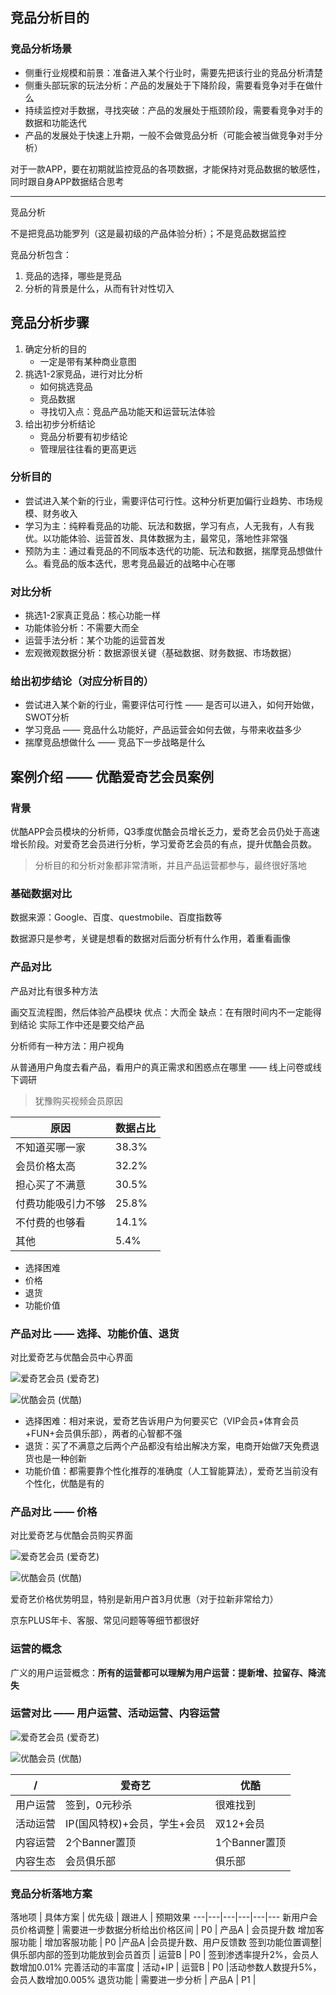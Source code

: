 ## 竞品分析目的
### 竞品分析场景
- 侧重行业规模和前景：准备进入某个行业时，需要先把该行业的竞品分析清楚
- 侧重头部玩家的玩法分析：产品的发展处于下降阶段，需要看竞争对手在做什么
- 持续监控对手数据，寻找突破：产品的发展处于瓶颈阶段，需要看竞争对手的数据和功能迭代
- 产品的发展处于快速上升期，一般不会做竞品分析（可能会被当做竞争对手分析）

对于一款APP，要在初期就监控竞品的各项数据，才能保持对竞品数据的敏感性，同时跟自身APP数据结合思考

---
竞品分析


不是把竞品功能罗列（这是最初级的产品体验分析）；不是竞品数据监控

竞品分析包含：
1. 竞品的选择，哪些是竞品
2. 分析的背景是什么，从而有针对性切入


## 竞品分析步骤
1. 确定分析的目的
    - 一定是带有某种商业意图
2. 挑选1-2家竞品，进行对比分析
    - 如何挑选竞品
    - 竞品数据
    - 寻找切入点：竞品产品功能天和运营玩法体验
3. 给出初步分析结论
    - 竞品分析要有初步结论
    - 管理层往往看的更高更远

### 分析目的
- 尝试进入某个新的行业，需要评估可行性。这种分析更加偏行业趋势、市场规模、财务收入
- 学习为主：纯粹看竞品的功能、玩法和数据，学习有点，人无我有，人有我优。以功能体验、运营首发、具体数据为主，最常见，落地性非常强
- 预防为主：通过看竞品的不同版本迭代的功能、玩法和数据，揣摩竞品想做什么。看竞品的版本迭代，思考竞品最近的战略中心在哪

### 对比分析
- 挑选1-2家真正竞品：核心功能一样
- 功能体验分析：不需要大而全
- 运营手法分析：某个功能的运营首发
- 宏观微观数据分析：数据源很关键（基础数据、财务数据、市场数据）

### 给出初步结论（对应分析目的）
- 尝试进入某个新的行业，需要评估可行性 —— 是否可以进入，如何开始做，SWOT分析
- 学习竞品 —— 竞品什么功能好，产品运营会如何去做，与带来收益多少
- 揣摩竞品想做什么 —— 竞品下一步战略是什么

## 案例介绍 —— 优酷爱奇艺会员案例
### 背景
优酷APP会员模块的分析师，Q3季度优酷会员增长乏力，爱奇艺会员仍处于高速增长阶段。对爱奇艺会员进行分析，学习爱奇艺会员的有点，提升优酷会员数。

> 分析目的和分析对象都非常清晰，并且产品运营都参与，最终很好落地

### 基础数据对比
数据来源：Google、百度、questmobile、百度指数等

数据源只是参考，关键是想看的数据对后面分析有什么作用，着重看画像

### 产品对比
产品对比有很多种方法

画交互流程图，然后体验产品模块
优点：大而全
缺点：在有限时间内不一定能得到结论
实际工作中还是要交给产品

分析师有一种方法：用户视角

从普通用户角度去看产品，看用户的真正需求和困惑点在哪里 —— 线上问卷或线下调研

> 犹豫购买视频会员原因 

原因 | 数据占比
---|---
不知道买哪一家| 38.3%
会员价格太高 | 32.2%
担心买了不满意 | 30.5%
付费功能吸引力不够 | 25.8%
不付费的也够看 | 14.1%
其他 | 5.4%

- 选择困难
- 价格
- 退货
- 功能价值

### 产品对比 —— 选择、功能价值、退货
对比爱奇艺与优酷会员中心界面

![爱奇艺会员](https://raw.githubusercontent.com/bdkwl/big_data_note/master/%E5%BE%AE%E8%A7%82%E6%96%B9%E6%B3%95%E8%AE%BA/%E7%AB%9E%E5%93%81%E5%88%86%E6%9E%90-%E7%88%B1%E5%A5%87%E8%89%BA1.png)
(爱奇艺)

![优酷会员](https://raw.githubusercontent.com/bdkwl/big_data_note/master/%E5%BE%AE%E8%A7%82%E6%96%B9%E6%B3%95%E8%AE%BA/%E7%AB%9E%E5%93%81%E5%88%86%E6%9E%90-%E4%BC%98%E9%85%B71.png)
(优酷)

- 选择困难：相对来说，爱奇艺告诉用户为何要买它（VIP会员+体育会员+FUN+会员俱乐部），两者的心智都不强
- 退货：买了不满意之后两个产品都没有给出解决方案，电商开始做7天免费退货也是一种创新
- 功能价值：都需要靠个性化推荐的准确度（人工智能算法），爱奇艺当前没有个性化，优酷是有的

### 产品对比 —— 价格
对比爱奇艺与优酷会员购买界面

![爱奇艺会员](https://raw.githubusercontent.com/bdkwl/big_data_note/master/%E5%BE%AE%E8%A7%82%E6%96%B9%E6%B3%95%E8%AE%BA/%E7%AB%9E%E5%93%81%E5%88%86%E6%9E%90-%E7%88%B1%E5%A5%87%E8%89%BA2.png)
(爱奇艺)

![优酷会员](https://raw.githubusercontent.com/bdkwl/big_data_note/master/%E5%BE%AE%E8%A7%82%E6%96%B9%E6%B3%95%E8%AE%BA/%E7%AB%9E%E5%93%81%E5%88%86%E6%9E%90-%E4%BC%98%E9%85%B72.png)
(优酷)

爱奇艺价格优势明显，特别是新用户首3月优惠（对于拉新非常给力）

京东PLUS年卡、客服、常见问题等等细节都很好


### 运营的概念
广义的用户运营概念：**所有的运营都可以理解为用户运营：提新增、拉留存、降流失**

### 运营对比 —— 用户运营、活动运营、内容运营

![爱奇艺会员](https://raw.githubusercontent.com/bdkwl/big_data_note/master/%E5%BE%AE%E8%A7%82%E6%96%B9%E6%B3%95%E8%AE%BA/%E7%AB%9E%E5%93%81%E5%88%86%E6%9E%90-%E7%88%B1%E5%A5%87%E8%89%BA3.png)
(爱奇艺)

![优酷会员](https://raw.githubusercontent.com/bdkwl/big_data_note/master/%E5%BE%AE%E8%A7%82%E6%96%B9%E6%B3%95%E8%AE%BA/%E7%AB%9E%E5%93%81%E5%88%86%E6%9E%90-%E4%BC%98%E9%85%B73.png)
(优酷)


/ | 爱奇艺 | 优酷
---|---|---
用户运营 | 签到，0元秒杀 | 很难找到
活动运营 | IP(国风特权)+会员，学生+会员 | 双12+会员
内容运营 | 2个Banner置顶 | 1个Banner置顶
内容生态 | 会员俱乐部 | 俱乐部

### 竞品分析落地方案

落地项 | 具体方案 | 优先级 | 跟进人 | 预期效果
---|---|---|---|---|---
新用户会员价格调整 | 需要进一步数据分析给出价格区间 | P0 | 产品A | 会员提升数
增加客服功能 | 增加客服功能 | P0 |产品A |会员提升数、用户反馈数
签到功能位置调整|俱乐部内部的签到功能放到会员首页 | 运营B | P0 | 签到渗透率提升2%，会员人数增加0.01%
完善活动的丰富度 | 活动+IP | 运营B | P0 |活动参数人数提升5%，会员人数增加0.005%
退货功能 | 需要进一步分析 | 产品A | P1 | 
